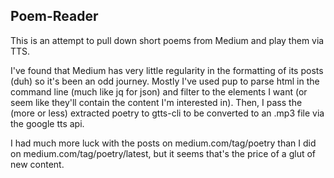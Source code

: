 ## Poem-Reader

This is an attempt to pull down short poems from Medium and play them via TTS.

I've found that Medium has very little regularity in the formatting of its posts (duh) so it's been an odd journey.  Mostly I've used pup to parse html in the command line (much like jq for json) and filter to the elements I want (or seem like they'll contain the content I'm interested in).  Then, I pass the (more or less) extracted poetry to gtts-cli to be converted to an .mp3 file via the google tts api.

I had much more luck with the posts on medium.com/tag/poetry than I did on medium.com/tag/poetry/latest, but it seems that's the price of a glut of new content.
